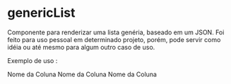 # genericList
Componente para renderizar uma lista genéria, baseado em um JSON. Foi feito para uso pessoal em determinado projeto, porém, 
pode servir como idéia ou até mesmo para algum outro caso de uso.


Exemplo de uso : 


<GenericTable options={arrayObjetos} title="" headerClass="" containerClass="">            
     <columnGenericTable dataField="" >Nome da Coluna</columnGenericTable>
     <columnGenericTable dataField="" >Nome da Coluna</columnGenericTable>
     <columnGenericTable dataField="" >Nome da Coluna</columnGenericTable>
</GenericTable>

